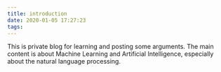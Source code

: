 ```yaml
---
title: introduction
date: 2020-01-05 17:27:23
tags:
---
```

This is private blog for learning and posting some arguments.
The main content is about Machine Learning and Artificial Intelligence, especially about the natural language processing.